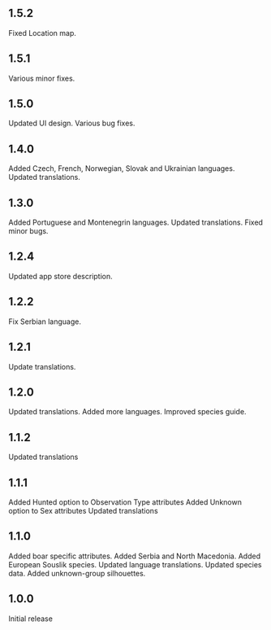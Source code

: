 ## 1.5.2

Fixed Location map.

## 1.5.1

Various minor fixes.

## 1.5.0

Updated UI design.
Various bug fixes.

## 1.4.0

Added Czech, French, Norwegian, Slovak and Ukrainian languages.
Updated translations.

## 1.3.0

Added Portuguese and Montenegrin languages.
Updated translations.
Fixed minor bugs.

## 1.2.4

Updated app store description.

## 1.2.2

Fix Serbian language.

## 1.2.1

Update translations.

## 1.2.0

Updated translations.
Added more languages.
Improved species guide.

## 1.1.2

Updated translations

## 1.1.1

Added Hunted option to Observation Type attributes
Added Unknown option to Sex attributes
Updated translations

## 1.1.0

Added boar specific attributes.
Added Serbia and North Macedonia.
Added European Souslik species.
Updated language translations.
Updated species data.
Added unknown-group silhouettes.

## 1.0.0

Initial release
